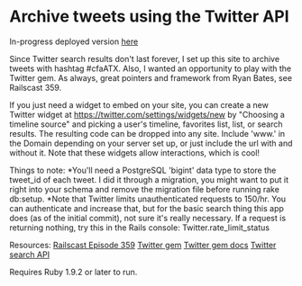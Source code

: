 # Archive tweets using the Twitter API

In-progress deployed version [here](http://atxtweets.herokuapp.com/)

Since Twitter search results don't last forever, I set up this site to archive tweets with hashtag #cfaATX. Also, I wanted an opportunity to play with the Twitter gem. As always, great pointers and framework from Ryan Bates, see Railscast 359.

If you just need a widget to embed on your site, you can create a new Twitter widget at https://twitter.com/settings/widgets/new by "Choosing a timeline source" and picking a user's timeline, favorites list, list, or search results. The resulting code can be dropped into any site. Include 'www.' in the Domain depending on your server set up, or just include the url with and without it. Note that these widgets allow interactions, which is cool!


Things to note:
*You'll need a PostgreSQL 'bigint' data type to store the tweet_id of each tweet. I did it through a migration, you might want to put it right into your schema and remove the migration file before running rake db:setup.
*Note that Twitter limits unauthenticated requests to 150/hr. You can authenticate and increase that, but for the basic search thing this app does (as of the initial commit), not sure it's really necessary. If a request is returning nothing, try this in the Rails console: Twitter.rate_limit_status


Resources:
[Railscast Episode 359](http://railscasts.com/episodes/359-twitter-integration)
[Twitter gem](https://github.com/sferik/twitter)
[Twitter gem docs](http://rdoc.info/gems/twitter)
[Twitter search API](https://dev.twitter.com/docs/api/1/get/search)

Requires Ruby 1.9.2 or later to run.
